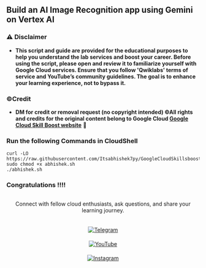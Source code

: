 ## Build an AI Image Recognition app using Gemini on Vertex AI


### ⚠️ Disclaimer
- **This script and guide are provided for  the educational purposes to help you understand the lab services and boost your career. Before using the script, please open and review it to familiarize yourself with Google Cloud services. Ensure that you follow 'Qwiklabs' terms of service and YouTube’s community guidelines. The goal is to enhance your learning experience, not to bypass it.**

### ©Credit
- **DM for credit or removal request (no copyright intended) ©All rights and credits for the original content belong to Google Cloud [Google Cloud Skill Boost website](https://www.cloudskillsboost.google/)** 🙏


### Run the following Commands in CloudShell

```
curl -LO https://raw.githubusercontent.com/Itsabhishek7py/GoogleCloudSkillsboost/refs/heads/main/Build%20an%20AI%20Image%20Recognition%20app%20using%20Gemini%20on%20Vertex%20AI/abhishek.sh
sudo chmod +x abhishek.sh
./abhishek.sh
```
### Congratulations !!!!

<div style="text-align: center; display: flex; flex-direction: column; align-items: center; gap: 20px;">
  <p>Connect with fellow cloud enthusiasts, ask questions, and share your learning journey.</p>  

  <a href="https://t.me/+gBcgRTlZLyM4OGI1" target="_blank">
    <img src="https://img.shields.io/badge/Telegram_Group-2CA5E0?style=for-the-badge&logo=telegram&logoColor=white" alt="Telegram">
  </a>

  <a href="https://www.youtube.com/@drabhishek.5460?sub_confirmation=1" target="_blank">
    <img src="https://img.shields.io/badge/Subscribe-FF0000?style=for-the-badge&logo=youtube&logoColor=white" alt="YouTube">
  </a>

  <a href="https://www.instagram.com/drabhishek.5460/" target="_blank">
    <img src="https://img.shields.io/badge/Follow-%23E4405F?style=for-the-badge&logo=instagram&logoColor=white" alt="Instagram">
  </a>
</div>
